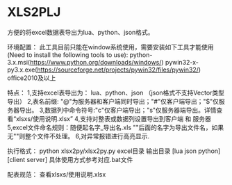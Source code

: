 # XLS2PLJ
方便的将excel数据表导出为lua、python、json格式。

环境配置：
此工具目前只能在window系统使用，需要安装如下工具才能使用(Need to install the following tools to use):
python-3.x.msi(https://www.python.org/downloads/windows/)
pywin32-x-py3.x.exe(https://sourceforge.net/projects/pywin32/files/pywin32/)
office2010及以上

特点： 
1,支持excel表导出为： lua、python、json （json格式不支持Vector类型导出） 
2,表名前缀: "@"为服务器和客户端同时导出；"#"仅客户端导出；"$"仅服务器导出。 
3,数据列中命令符号:"c"仅客户端导出；"s"仅服务器端导出。详情查看“xlsxs/使用说明.xlsx” 
4,支持对整表或数据列设置导出到客户端 和 服务器 
5,excel文件命名规则：随便起名字_导出名.xls ""后面的名字为导出文件名，如果无""则整个文件不处理。 
6,对异常报错进行高亮显示.

执行格式：
python xlsx2py/xlsx2py.py  excel目录  输出目录  [lua json python]  [client server] 
具体使用方式参考对应.bat文件

配表规范：
查看xlsxs/使用说明.xlsx
